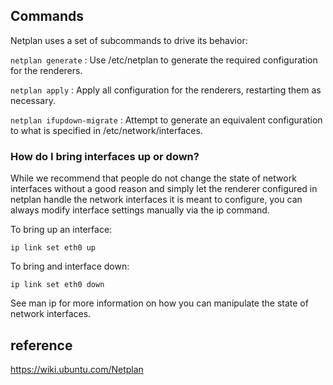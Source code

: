 

## Commands

Netplan uses a set of subcommands to drive its behavior:

`netplan generate` : Use /etc/netplan to generate the required configuration for the renderers.

`netplan apply` : Apply all configuration for the renderers, restarting them as necessary.

`netplan ifupdown-migrate` : Attempt to generate an equivalent configuration to what is specified in /etc/network/interfaces.


### How do I bring interfaces up or down?

While we recommend that people do not change the state of network interfaces without a good reason and simply let the renderer configured in netplan handle the network interfaces it is meant to configure, you can always modify interface settings manually via the ip command.

To bring up an interface:

```ip link set eth0 up```

To bring and interface down:

```ip link set eth0 down```

See man ip for more information on how you can manipulate the state of network interfaces.









## reference

https://wiki.ubuntu.com/Netplan
